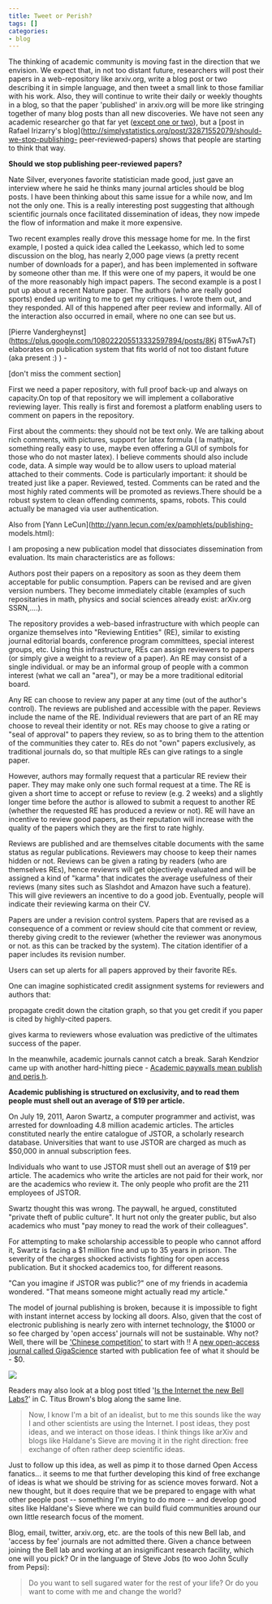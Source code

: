 ```yaml
---
title: Tweet or Perish?
tags: []
categories:
- blog
---
```

The thinking of academic community is moving fast in the direction that we
envision. We expect that, in not too distant future, researchers will post
their papers in a web-repository like arxiv.org, write a blog post or two
describing it in simple language, and then tweet a small link to those
familiar with his work. Also, they will continue to write their daily or
weekly thoughts in a blog, so that the paper 'published' in arxiv.org will be
more like stringing together of many blog posts than all new discoveries. We
have not seen any academic researcher go that far yet ([except one or
two](http://www.debtdeflation.com/blogs/)), but a [post in Rafael Irizarry's
blog](http://simplystatistics.org/post/32871552079/should-we-stop-publishing-
peer-reviewed-papers) shows that people are starting to think that way.
<!--more-->

>

**Should we stop publishing peer-reviewed papers?**

Nate Silver, everyones favorite statistician made good, just gave an interview
where he said he thinks many journal articles should be blog posts. I have
been thinking about this same issue for a while now, and Im not the only one.
This is a really interesting post suggesting that although scientific journals
once facilitated dissemination of ideas, they now impede the flow of
information and make it more expensive.

Two recent examples really drove this message home for me. In the first
example, I posted a quick idea called the Leekasso, which led to some
discussion on the blog, has nearly 2,000 page views (a pretty recent number of
downloads for a paper), and has been implemented in software by someone other
than me. If this were one of my papers, it would be one of the more reasonably
high impact papers. The second example is a post I put up about a recent
Nature paper. The authors (who are really good sports) ended up writing to me
to get my critiques. I wrote them out, and they responded. All of this
happened after peer review and informally. All of the interaction also
occurred in email, where no one can see but us.

[Pierre Vandergheynst](https://plus.google.com/108022205513332597894/posts/8Kj
8T5wA7sT) elaborates on publication system that fits world of not too distant
future (aka present :) ) -

[don't miss the comment section]

>

First we need a paper repository, with full proof back-up and always on
capacity.On top of that repository we will implement a collaborative reviewing
layer. This really is first and foremost a platform enabling users to comment
on papers in the repository.

First about the comments: they should not be text only. We are talking about
rich comments, with pictures, support for latex formula ( la mathjax,
something really easy to use, maybe even offering a GUI of symbols for those
who do not master latex). I believe comments should also include code, data. A
simple way would be to allow users to upload material attached to their
comments. Code is particularly important: it should be treated just like a
paper. Reviewed, tested. Comments can be rated and the most highly rated
comments will be promoted as reviews.There should be a robust system to clean
offending comments, spams, robots. This could actually be managed via user
authentication.

Also from [Yann LeCun](http://yann.lecun.com/ex/pamphlets/publishing-
models.html):

>

I am proposing a new publication model that dissociates dissemination from
evaluation. Its main characteristics are as follows:

Authors post their papers on a repository as soon as they deem them acceptable
for public consumption. Papers can be revised and are given version numbers.
They become immediately citable (examples of such repositaries in math,
physics and social sciences already exist: arXiv.org SSRN,....).

The repository provides a web-based infrastructure with which people can
organize themselves into "Reviewing Entities" (RE), similar to existing
journal editorial boards, conference program committees, special interest
groups, etc. Using this infrastructure, REs can assign reviewers to papers (or
simply give a weight to a review of a paper). An RE may consist of a single
individual. or may be an informal group of people with a common interest (what
we call an "area"), or may be a more traditional editorial board.

Any RE can choose to review any paper at any time (out of the author's
control). The reviews are published and accessible with the paper. Reviews
include the name of the RE. Individual reviewers that are part of an RE may
choose to reveal their identity or not. REs may choose to give a rating or
"seal of approval" to papers they review, so as to bring them to the attention
of the communities they cater to. REs do not "own" papers exclusively, as
traditional journals do, so that multiple REs can give ratings to a single
paper.

However, authors may formally request that a particular RE review their paper.
They may make only one such formal request at a time. The RE is given a short
time to accept or refuse to review (e.g. 2 weeks) and a slightly longer time
before the author is allowed to submit a request to another RE (whether the
requested RE has produced a review or not). RE will have an incentive to
review good papers, as their reputation will increase with the quality of the
papers which they are the first to rate highly.

Reviews are published and are themselves citable documents with the same
status as regular publications. Reviewers may choose to keep their names
hidden or not. Reviews can be given a rating by readers (who are themselves
REs), hence reviewrs will get objectively evaluated and will be assigned a
kind of "karma" that indicates the average usefulness of their reviews (many
sites such as Slashdot and Amazon have such a feature). This will give
reviewers an incentive to do a good job. Eventually, people will indicate
their reviewing karma on their CV.

Papers are under a revision control system. Papers that are revised as a
consequence of a comment or review should cite that comment or review, thereby
giving credit to the reviewer (whether the reviewer was anonymous or not. as
this can be tracked by the system). The citation identifier of a paper
includes its revision number.

Users can set up alerts for all papers approved by their favorite REs.

One can imagine sophisticated credit assignment systems for reviewers and
authors that:

propagate credit down the citation graph, so that you get credit if you paper
is cited by highly-cited papers.

gives karma to reviewers whose evaluation was predictive of the ultimates
success of the paper.

In the meanwhile, academic journals cannot catch a break. Sarah Kendzior came
up with another hard-hitting piece - [Academic paywalls mean publish and peris
h](http://www.aljazeera.com/indepth/opinion/2012/10/20121017558785551.html).

>

**Academic publishing is structured on exclusivity, and to read them people must shell out an average of $19 per article.**

On July 19, 2011, Aaron Swartz, a computer programmer and activist, was
arrested for downloading 4.8 million academic articles. The articles
constituted nearly the entire catalogue of JSTOR, a scholarly research
database. Universities that want to use JSTOR are charged as much as $50,000
in annual subscription fees.

Individuals who want to use JSTOR must shell out an average of $19 per
article. The academics who write the articles are not paid for their work, nor
are the academics who review it. The only people who profit are the 211
employees of JSTOR.

Swartz thought this was wrong. The paywall, he argued, constituted "private
theft of public culture". It hurt not only the greater public, but also
academics who must "pay money to read the work of their colleagues".

For attempting to make scholarship accessible to people who cannot afford it,
Swartz is facing a $1 million fine and up to 35 years in prison. The severity
of the charges shocked activists fighting for open access publication. But it
shocked academics too, for different reasons.

"Can you imagine if JSTOR was public?" one of my friends in academia wondered.
"That means someone might actually read my article."

The model of journal publishing is broken, because it is impossible to fight
with instant internet access by locking all doors. Also, given that the cost
of electronic publishing is nearly zero with internet technology, the $1000 or
so fee charged by 'open access' journals will not be sustainable. Why not?
Well, there will be ['Chinese
competition'](http://www.gigasciencejournal.com/) to start with !! A [new
open-access journal called GigaScience](http://www.gigasciencejournal.com/)
started with publication fee of what it should be - $0.

![](http://www.homolog.us/blogs/wp-content/uploads/2012/10/Capture4.png)

Readers may also look at a blog post titled '[Is the Internet the new Bell
Labs?](http://ivory.idyll.org/blog/idea-factory-internet.html)' in C. Titus
Brown's blog along the same line.

> Now, I know I'm a bit of an idealist, but to me this sounds like the way I
and other scientists are using the Internet. I post ideas, they post ideas,
and we interact on those ideas. I think things like arXiv and blogs like
Haldane's Sieve are moving it in the right direction: free exchange of often
rather deep scientific ideas.

Just to follow up this idea, as well as pimp it to those darned Open Access
fanatics... it seems to me that further developing this kind of free exchange
of ideas is what we should be striving for as science moves forward. Not a new
thought, but it does require that we be prepared to engage with what other
people post -- something I'm trying to do more -- and develop good sites like
Haldane's Sieve where we can build fluid communities around our own little
research focus of the moment.

Blog, email, twitter, arxiv.org, etc. are the tools of this new Bell lab, and
'access by fee' journals are not admitted there. Given a chance between
joining the Bell lab and working at an insignificant research facility, which
one will you pick? Or in the language of Steve Jobs (to woo John Scully from
Pepsi):

> Do you want to sell sugared water for the rest of your life? Or do you want
to come with me and change the world?

